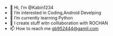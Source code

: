 - 👋 Hi, I’m @Kabin1234
- 👀 I’m interested in Coding,Android Develping
- 🌱 I’m currently learning Python
- 💞️ I create stuff witn colllaboration with ROCHAN 
- 📫 How to reach me gb952444@gamil.com

<!---
Kabin1234/Kabin1234 is a ✨ special ✨ repository because its `README.md` (this file) appears on your GitHub profile.
You can click the Preview link to take a look at your changes.
--->
